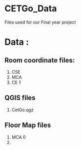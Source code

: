 # CETGo_Data
Files used for our Final year project


# Data :

## Room coordinate files: 

1. CSE
1. MCA
1. CE 1

## QGIS files
1. CetGo.qgz


## Floor Map files
1. MCA 0
1. 
